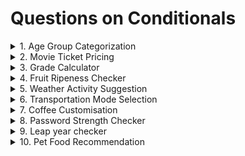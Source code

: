 # Questions on Conditionals

<details>
<summary>1. Age Group Categorization
</summary>
Classify a person's age group: Child( < 13), Teenager( 13-19), Adult (20 - 59), Senior (60+)
</details>


<details>
<summary>2. Movie Ticket Pricing</summary>
Movie tickts are priced based on age: $12 for adults (18 and over), $8 for children. Everyone gets a $2 discount on Wednesday.
</details>

<details>
<summary>3. Grade Calculator</summary>
Assign a letter grade based on a student's score: A (90-100), B(80-89), C(70-79), D(60-69), F (below 60)
</details>


<details>
<summary>4. Fruit Ripeness Checker</summary>
Determine if a fruit is ripe, overripe, or unripe based on color (eg: Banana: Green - unripe, Yellow - ripe, Brown - overripe)
</details>

<details>
<summary>5. Weather Activity Suggestion
</summary>
Suggest an activity based on the weather (eg, Sunny - Go for a walk, Rainy - Read a book, Snowy - Build a snowman)
</details>

<details>
<summary> 6. Transportation Mode Selection
</summary>
Choose a mode of transportation based on the distance (eg: < 3km: walk, 3-15km: bike, >15km: car)
</details>



<details>
<summary> 7. Coffee Customisation
</summary>
Customize a coffee order: "Small", "Medium" or "Large" with an option of "Extra shot" of espresso.
</details>


<details>
<summary> 8. Password Strength Checker
</summary>
Check if a password is weak, medium or strong
Criteria: < 6 chars (weak),  6 to 10 chars (medium), > 10 chars (strong)
</details>

<details>
<summary> 9. Leap year checker
</summary>
Determine if a year is leap year (Leap years are divisible by 4, but not by 100 unless also divisible by 400)
</details>


<details>
<summary> 10. Pet Food Recommendation
</summary>
Recommend a type of pet food based on the pet's species and age (eg. Dog: < 2 years- Puppy food, Cat > 5 years - Senior cat food)
</details>






